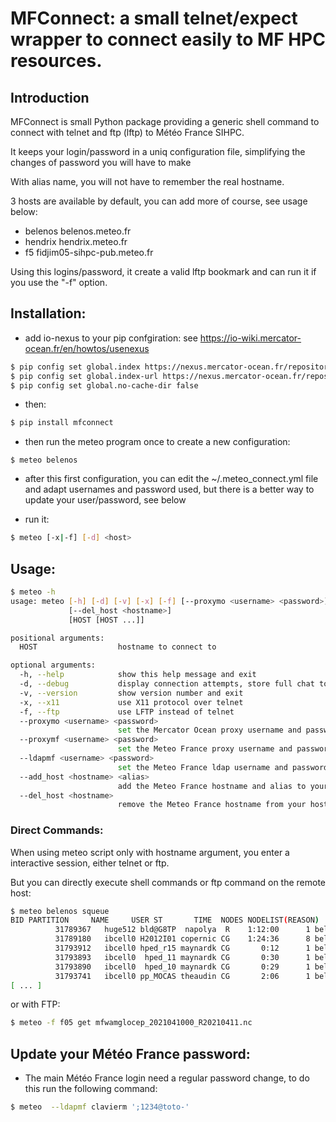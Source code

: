 # MFConnect: a small telnet/expect wrapper to connect easily to MF HPC resources.


## Introduction

MFConnect is small Python package providing a generic shell command to connect with telnet and ftp (lftp) to Météo France SIHPC.

It keeps your login/password in a uniq configuration file, simplifying the changes of password you will have to make

With alias name, you will not have to remember the real hostname.

3 hosts are available by default, you can add more of course, see usage below:
 * belenos belenos.meteo.fr
 * hendrix hendrix.meteo.fr
 * f5     fidjim05-sihpc-pub.meteo.fr

Using this logins/password, it create a valid lftp bookmark and can run it if you use the "-f" option.

## Installation:
* add io-nexus to your pip confgiration: see https://io-wiki.mercator-ocean.fr/en/howtos/usenexus

```sh
$ pip config set global.index https://nexus.mercator-ocean.fr/repository/pypi-all/pypi
$ pip config set global.index-url https://nexus.mercator-ocean.fr/repository/pypi-all/simple
$ pip config set global.no-cache-dir false
```

* then:

```sh
$ pip install mfconnect
```

* then run the meteo program once to create a new configuration:

```
$ meteo belenos
```

* after this first configuration, you can edit the ~/.meteo_connect.yml file and  adapt usernames and password used, but there is a better way to update your user/password, see below

* run it:

```sh
$ meteo [-x|-f] [-d] <host>
```

## Usage:

```sh
$ meteo -h
usage: meteo [-h] [-d] [-v] [-x] [-f] [--proxymo <username> <password>] [--proxymf <username> <password>] [--ldapmf <username> <password>] [--add_host <hostname> <alias>]
             [--del_host <hostname>]
             [HOST [HOST ...]]

positional arguments:
  HOST                  hostname to connect to

optional arguments:
  -h, --help            show this help message and exit
  -d, --debug           display connection attempts, store full chat to ~/.meteo.log
  -v, --version         show version number and exit
  -x, --x11             use X11 protocol over telnet
  -f, --ftp             use LFTP instead of telnet
  --proxymo <username> <password>
                        set the Mercator Ocean proxy username and password
  --proxymf <username> <password>
                        set the Meteo France proxy username and password
  --ldapmf <username> <password>
                        set the Meteo France ldap username and password
  --add_host <hostname> <alias>
                        add the Meteo France hostname and alias to your host list
  --del_host <hostname>
                        remove the Meteo France hostname from your host list
```

### Direct Commands:


When using meteo script only with hostname argument, you enter a interactive session, either telnet or ftp.

But you can directly execute shell commands or ftp command on the remote host:

```sh
$ meteo belenos squeue
BID PARTITION     NAME     USER ST       TIME  NODES NODELIST(REASON) 
          31789367   huge512 bld@G8TP  napolya  R    1:12:00      1 belenos2169 
          31789180   ibcell0 H2012I01 copernic CG    1:24:36      8 belenos[242,248-249,252-253,258,260,276] 
          31793912   ibcell0 hped_r15 maynardk CG       0:12      1 belenos199 
          31793893   ibcell0  hped_11 maynardk CG       0:30      1 belenos3 
          31793890   ibcell0  hped_10 maynardk CG       0:29      1 belenos198 
          31793741   ibcell0 pp_MOCAS theaudin CG       2:06      1 belenos254 
[ ... ]
```

or with FTP:

```sh
$ meteo -f f05 get mfwamglocep_2021041000_R20210411.nc
```

## Update your Météo France password:

* The main Météo France login need a regular password change, to do this run the following command:

```sh
$ meteo  --ldapmf clavierm ';1234@toto-'
```

